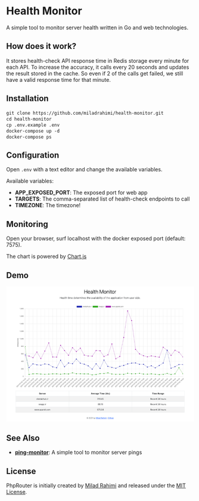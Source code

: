 # Health Monitor
A simple tool to monitor server health written in Go and web technologies.

## How does it work?
It stores health-check API response time in Redis storage every minute for each API.
To increase the accuracy, it calls every 20 seconds and updates the result stored in the cache.
So even if 2 of the calls get failed, we still have a valid response time for that minute.

## Installation
```shell
git clone https://github.com/miladrahimi/health-monitor.git
cd health-monitor
cp .env.example .env
docker-compose up -d
docker-compose ps
```

## Configuration
Open `.env` with a text editor and change the available variables.

Available variables:
* **APP_EXPOSED_PORT**: The exposed port for web app
* **TARGETS**: The comma-separated list of health-check endpoints to call
* **TIMEZONE**: The timezone!

## Monitoring
Open your browser, surf localhost with the docker exposed port (default: 7575).

The chart is powered by [Chart.js](https://www.chartjs.org)

## Demo
<p align="center">
  <img alt="Demo" src="https://github.com/miladrahimi/health-monitor/blob/master/demo.png?raw=true">
</p>

## See Also
* **[ping-monitor](https://github.com/miladrahimi/ping-monitor)**: A simple tool to monitor server pings

## License
PhpRouter is initially created by [Milad Rahimi](https://miladrahimi.com)
and released under the [MIT License](http://opensource.org/licenses/mit-license.php).
